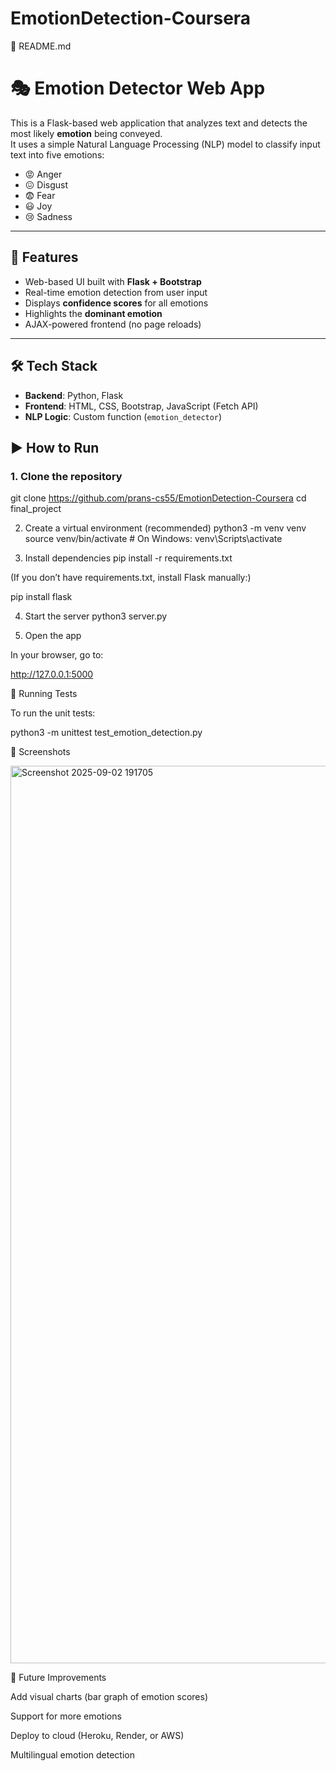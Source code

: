 # EmotionDetection-Coursera
📄 README.md
# 🎭 Emotion Detector Web App

This is a Flask-based web application that analyzes text and detects the most likely **emotion** being conveyed.  
It uses a simple Natural Language Processing (NLP) model to classify input text into five emotions:

- 😡 Anger  
- 😖 Disgust  
- 😨 Fear  
- 😃 Joy  
- 😢 Sadness  

---

## 🚀 Features
- Web-based UI built with **Flask + Bootstrap**  
- Real-time emotion detection from user input  
- Displays **confidence scores** for all emotions  
- Highlights the **dominant emotion**  
- AJAX-powered frontend (no page reloads)  

---

## 🛠️ Tech Stack
- **Backend**: Python, Flask  
- **Frontend**: HTML, CSS, Bootstrap, JavaScript (Fetch API)  
- **NLP Logic**: Custom function (`emotion_detector`)  



## ▶️ How to Run

### 1. Clone the repository
git clone https://github.com/prans-cs55/EmotionDetection-Coursera
cd final_project

2. Create a virtual environment (recommended)
python3 -m venv venv
source venv/bin/activate   # On Windows: venv\Scripts\activate

3. Install dependencies
pip install -r requirements.txt


(If you don’t have requirements.txt, install Flask manually:)

pip install flask

4. Start the server
python3 server.py

5. Open the app

In your browser, go to:

http://127.0.0.1:5000

🧪 Running Tests

To run the unit tests:

python3 -m unittest test_emotion_detection.py

📸 Screenshots

<img width="2842" height="1436" alt="Screenshot 2025-09-02 191705" src="https://github.com/user-attachments/assets/c0491168-f8d7-4025-9d75-e1a546e2e499" />


📌 Future Improvements

Add visual charts (bar graph of emotion scores)

Support for more emotions

Deploy to cloud (Heroku, Render, or AWS)

Multilingual emotion detection

